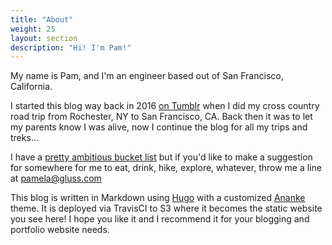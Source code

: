 ```yaml
---
title: "About"
weight: 25
layout: section
description: "Hi! I'm Pam!"
---
```


My name is Pam, and I'm an engineer based out of San Francisco, California.

I started this blog way back in 2016 [on Tumblr](https://wereonlyalittlelost.tumblr.com/) when I did my cross country road trip from Rochester, NY to San Francisco, CA. Back then it was to let my parents know I was alive, now I continue the blog for all my trips and treks...

I have a [pretty ambitious bucket list](/about/bucket_list/bucket_list) but if you'd like to make a suggestion for somewhere for me to eat, drink, hike, explore, whatever, throw me a line at pamela@gluss.com

This blog is written in Markdown using [Hugo](https://gohugo.io/getting-started/quick-start/) with a customized [Ananke](https://themes.gohugo.io/gohugo-theme-ananke/) theme. It is deployed via TravisCI to S3 where it becomes the static website you see here! I hope you like it and I recommend it for your blogging and portfolio website needs.